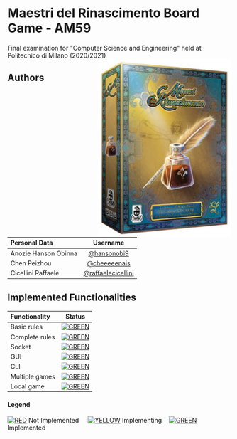 # Maestri del Rinascimento Board Game - AM59
Final examination for "Computer Science and Engineering" held at Politecnico di Milano (2020/2021)
<img src="MoR.jpg" width=300px height=400px align="right">

## Authors
| Personal Data | Username |
|:-----------------------|:------------------------------------:|
| Anozie Hanson Obinna | [@hansonobi9](https://github.com/hansonobi9) |
| Chen Peizhou | [@cheeeeenais](https://github.com/cheeeeenais) |
| Cicellini Raffaele | [@raffaelecicellini](https://github.com/raffaelecicellini) |

## Implemented Functionalities
| Functionality | Status |
|:-----------------------|:------------------------------------:|
| Basic rules | [![GREEN](http://placehold.it/15/44bb44/44bb44)](https://github.com/raffaelecicellini/ingswAM2021-Anozie-Chen-Cicellini/tree/master/src/main/java/it/polimi/ingsw/model) |
| Complete rules | [![GREEN](http://placehold.it/15/44bb44/44bb44)](https://github.com/raffaelecicellini/ingswAM2021-Anozie-Chen-Cicellini/tree/master/src/main/java/it/polimi/ingsw/model) |
| Socket |[![GREEN](http://placehold.it/15/44bb44/44bb44)](https://github.com/raffaelecicellini/ingswAM2021-Anozie-Chen-Cicellini/tree/master/src/main/java/it/polimi/ingsw/server) |
| GUI | [![GREEN](http://placehold.it/15/44bb44/44bb44)](https://github.com/raffaelecicellini/ingswAM2021-Anozie-Chen-Cicellini/tree/master/src/main/java/it/polimi/ingsw/client/gui) |
| CLI |[![GREEN](http://placehold.it/15/44bb44/44bb44)](https://github.com/raffaelecicellini/ingswAM2021-Anozie-Chen-Cicellini/tree/master/src/main/java/it/polimi/ingsw/client/cli) |
| Multiple games | [![GREEN](http://placehold.it/15/44bb44/44bb44)](https://github.com/raffaelecicellini/ingswAM2021-Anozie-Chen-Cicellini/tree/master/src/main/java/it/polimi/ingsw/server)|
| Local game | [![GREEN](http://placehold.it/15/44bb44/44bb44)](https://github.com/raffaelecicellini/ingswAM2021-Anozie-Chen-Cicellini/tree/master/src/main/java/it/polimi/ingsw/client) |

#### Legend
[![RED](http://placehold.it/15/f03c15/f03c15)]() Not Implemented &nbsp;&nbsp;&nbsp;&nbsp;[![YELLOW](http://placehold.it/15/ffdd00/ffdd00)]() Implementing&nbsp;&nbsp;&nbsp;&nbsp;[![GREEN](http://placehold.it/15/44bb44/44bb44)]() Implemented


<!--
[![RED](http://placehold.it/15/f03c15/f03c15)](#)
[![YELLOW](http://placehold.it/15/ffdd00/ffdd00)](#)
[![GREEN](http://placehold.it/15/44bb44/44bb44)](#)
-->

